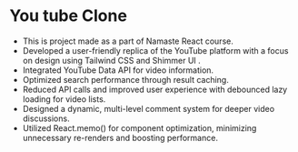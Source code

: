 # You tube Clone
- This is project made as a part of Namaste React course.
- Developed a user-friendly replica of the YouTube platform with a focus on design using Tailwind CSS and Shimmer UI .
- Integrated YouTube Data API for video information.
- Optimized search performance through result caching.
- Reduced API calls and improved user experience with debounced lazy loading for video lists.
- Designed a dynamic, multi-level comment system for deeper video discussions.
- Utilized React.memo() for component optimization, minimizing unnecessary re-renders and boosting performance.

